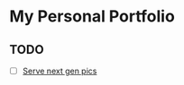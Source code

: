 # My Personal Portfolio

## TODO

- [ ] [Serve next gen pics](https://jmuzsik.medium.com/how-to-setup-next-gen-images-for-react-hosted-on-amazon-s3-7ba2d2caad21)
